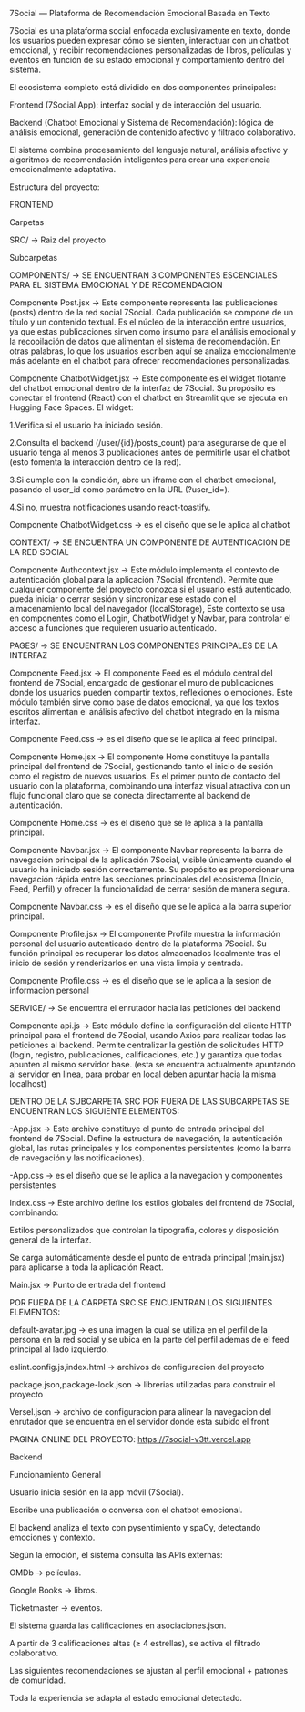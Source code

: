 7Social — Plataforma de Recomendación Emocional Basada en Texto

7Social es una plataforma social enfocada exclusivamente en texto, donde los usuarios pueden expresar cómo se sienten, interactuar con un chatbot emocional, y recibir recomendaciones personalizadas de libros, películas y eventos en función de su estado emocional y comportamiento dentro del sistema.

El ecosistema completo está dividido en dos componentes principales:

Frontend (7Social App): interfaz social y de interacción del usuario.

Backend (Chatbot Emocional y Sistema de Recomendación): lógica de análisis emocional, generación de contenido afectivo y filtrado colaborativo.

El sistema combina procesamiento del lenguaje natural, análisis afectivo y algoritmos de recomendación inteligentes para crear una experiencia emocionalmente adaptativa.

Estructura del proyecto:

FRONTEND

Carpetas

SRC/ -> Raiz del proyecto

Subcarpetas

COMPONENTS/ -> SE ENCUENTRAN 3 COMPONENTES ESCENCIALES PARA EL SISTEMA EMOCIONAL Y DE RECOMENDACION

Componente Post.jsx -> Este componente representa las publicaciones (posts) dentro de la red social 7Social.
Cada publicación se compone de un título y un contenido textual. Es el núcleo de la interacción entre usuarios, ya que estas publicaciones sirven como insumo para el análisis emocional y la recopilación de datos que alimentan el sistema de recomendación.
En otras palabras, lo que los usuarios escriben aquí se analiza emocionalmente más adelante en el chatbot para ofrecer recomendaciones personalizadas.

Componente ChatbotWidget.jsx -> Este componente es el widget flotante del chatbot emocional dentro de la interfaz de 7Social.
Su propósito es conectar el frontend (React) con el chatbot en Streamlit que se ejecuta en Hugging Face Spaces.
El widget:

1.Verifica si el usuario ha iniciado sesión.

2.Consulta el backend (/user/{id}/posts_count) para asegurarse de que el usuario tenga al menos 3 publicaciones antes de permitirle usar el chatbot (esto fomenta la interacción dentro de la red).

3.Si cumple con la condición, abre un iframe con el chatbot emocional, pasando el user_id como parámetro en la URL (?user_id=).

4.Si no, muestra notificaciones usando react-toastify.

Componente ChatbotWidget.css -> es el diseño que se le aplica al chatbot

CONTEXT/ -> SE ENCUENTRA UN COMPONENTE DE AUTENTICACION DE LA RED SOCIAL

Componente Authcontext.jsx -> Este módulo implementa el contexto de autenticación global para la aplicación 7Social (frontend).
Permite que cualquier componente del proyecto conozca si el usuario está autenticado, pueda iniciar o cerrar sesión y sincronizar ese estado con el almacenamiento local del navegador (localStorage), Este contexto se usa en componentes como el Login, ChatbotWidget y Navbar, para controlar el acceso a funciones que requieren usuario autenticado.

PAGES/ -> SE ENCUENTRAN LOS COMPONENTES PRINCIPALES DE LA INTERFAZ

Componente Feed.jsx -> El componente Feed es el módulo central del frontend de 7Social, encargado de gestionar el muro de publicaciones donde los usuarios pueden compartir textos, reflexiones o emociones.
Este módulo también sirve como base de datos emocional, ya que los textos escritos alimentan el análisis afectivo del chatbot integrado en la misma interfaz.

Componente Feed.css -> es el diseño que se le aplica al feed principal.

Componente Home.jsx -> El componente Home constituye la pantalla principal del frontend de 7Social, gestionando tanto el inicio de sesión como el registro de nuevos usuarios.
Es el primer punto de contacto del usuario con la plataforma, combinando una interfaz visual atractiva con un flujo funcional claro que se conecta directamente al backend de autenticación.

Componente Home.css -> es el diseño que se le aplica a la pantalla principal.

Componente Navbar.jsx -> El componente Navbar representa la barra de navegación principal de la aplicación 7Social, visible únicamente cuando el usuario ha iniciado sesión correctamente.
Su propósito es proporcionar una navegación rápida entre las secciones principales del ecosistema (Inicio, Feed, Perfil) y ofrecer la funcionalidad de cerrar sesión de manera segura.

Componente Navbar.css -> es el diseño que se le aplica a la barra superior principal.

Componente Profile.jsx -> El componente Profile muestra la información personal del usuario autenticado dentro de la plataforma 7Social.
Su función principal es recuperar los datos almacenados localmente tras el inicio de sesión y renderizarlos en una vista limpia y centrada.

Componente Profile.css -> es el diseño que se le aplica a la sesion de informacion personal

SERVICE/ -> Se encuentra el enrutador hacia las peticiones del backend

Componente api.js -> Este módulo define la configuración del cliente HTTP principal para el frontend de 7Social, usando Axios para realizar todas las peticiones al backend.
Permite centralizar la gestión de solicitudes HTTP (login, registro, publicaciones, calificaciones, etc.) y garantiza que todas apunten al mismo servidor base. (esta se encuentra actualmente apuntando al servidor en linea, para probar en local deben apuntar hacia la misma localhost)

DENTRO DE LA SUBCARPETA SRC POR FUERA DE LAS SUBCARPETAS SE ENCUENTRAN LOS SIGUIENTE ELEMENTOS:

-App.jsx -> Este archivo constituye el punto de entrada principal del frontend de 7Social.
Define la estructura de navegación, la autenticación global, las rutas principales y los componentes persistentes (como la barra de navegación y las notificaciones).

-App.css -> es el diseño que se le aplica a la navegacion y componentes persistentes

Index.css -> Este archivo define los estilos globales del frontend de 7Social, combinando:

Estilos personalizados que controlan la tipografía, colores y disposición general de la interfaz.

Se carga automáticamente desde el punto de entrada principal (main.jsx) para aplicarse a toda la aplicación React.

Main.jsx -> Punto de entrada del frontend

POR FUERA DE LA CARPETA SRC SE ENCUENTRAN LOS SIGUIENTES ELEMENTOS:

default-avatar.jpg -> es una imagen la cual se utiliza en el perfil de la persona en la red social y se ubica en la parte del perfil ademas de el feed principal al lado izquierdo.

eslint.config.js,index.html -> archivos de configuracion del proyecto

package.json,package-lock.json -> librerias utilizadas para construir el proyecto

Versel.json -> archivo de configuracion para alinear la navegacion del enrutador que se encuentra en el servidor donde esta subido el front

PAGINA ONLINE DEL PROYECTO: https://7social-v3tt.vercel.app

Backend

Funcionamiento General

Usuario inicia sesión en la app móvil (7Social).

Escribe una publicación o conversa con el chatbot emocional.

El backend analiza el texto con pysentimiento y spaCy, detectando emociones y contexto.

Según la emoción, el sistema consulta las APIs externas:

OMDb → películas.

Google Books → libros.

Ticketmaster → eventos.

El sistema guarda las calificaciones en asociaciones.json.

A partir de 3 calificaciones altas (≥ 4 estrellas), se activa el filtrado colaborativo.

Las siguientes recomendaciones se ajustan al perfil emocional + patrones de comunidad.

Toda la experiencia se adapta al estado emocional detectado.
